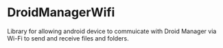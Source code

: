 DroidManagerWifi
================

Library for allowing android device to commuicate with Droid Manager via Wi-Fi to send and receive files and folders.
